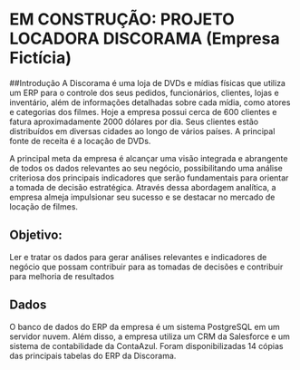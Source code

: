 # EM CONSTRUÇÃO: PROJETO LOCADORA DISCORAMA (Empresa Fictícia)

##Introdução
A Discorama é uma loja de DVDs e mídias físicas que utiliza um ERP para o controle dos seus pedidos, funcionários, clientes, lojas e inventário, além de informações detalhadas sobre cada mídia, como atores e categorias dos filmes. Hoje a empresa possui cerca de 600 clientes e fatura aproximadamente 2000 dólares por dia. Seus clientes estão distribuídos em diversas cidades ao longo de vários países. A principal fonte de receita é a locação de DVDs.

A principal meta da empresa é alcançar uma visão integrada e abrangente de todos os dados relevantes ao seu negócio, possibilitando uma análise criteriosa dos principais indicadores que serão fundamentais para orientar a tomada de decisão estratégica. Através dessa abordagem analítica, a empresa almeja impulsionar seu sucesso e se destacar no mercado de locação de filmes.

## Objetivo: 
Ler e tratar os dados para gerar análises relevantes e indicadores de negócio que possam contribuir para as tomadas de decisões e contribuir para melhoria de resultados

## Dados
O banco de dados do ERP da empresa é um sistema PostgreSQL em um servidor nuvem. Além disso, a empresa utiliza um CRM da Salesforce e um sistema de contabilidade da ContaAzul. Foram disponibilizadas 14 cópias das principais tabelas do ERP da Discorama.
